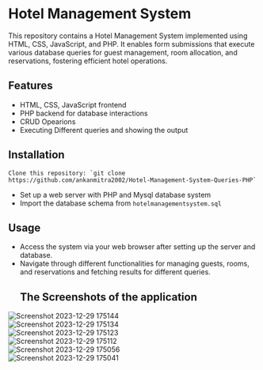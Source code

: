 # Hotel Management System

This repository contains a Hotel Management System implemented using HTML, CSS, JavaScript, and PHP. It enables form submissions that execute various database queries for guest management, room allocation, and reservations, fostering efficient hotel operations.

## Features

- HTML, CSS, JavaScript frontend
- PHP backend for database interactions
- CRUD Opearions
- Executing Different queries and showing the output

## Installation
```git
Clone this repository: `git clone https://github.com/ankanmitra2002/Hotel-Management-System-Queries-PHP`
```
- Set up a web server with PHP and Mysql database system
- Import the database schema from `hotelmanagementsystem.sql`

## Usage

- Access the system via your web browser after setting up the server and database.
- Navigate through different functionalities for managing guests, rooms, and reservations and fetching results for different queries.
  <br>
  ## The Screenshots of the application
![Screenshot 2023-12-29 175144](https://github.com/ankanmitra2002/Hotel-Management-System-Queries-PHP/assets/136356039/fc514418-2cc3-4928-880e-70f32a997381)
  <br>
![Screenshot 2023-12-29 175134](https://github.com/ankanmitra2002/Hotel-Management-System-Queries-PHP/assets/136356039/46143fbc-566b-4e8a-b020-3a0f784619f8)
  <br>
![Screenshot 2023-12-29 175123](https://github.com/ankanmitra2002/Hotel-Management-System-Queries-PHP/assets/136356039/10a2533d-b1a4-4af2-83d9-70e284339437)
  <br>
![Screenshot 2023-12-29 175112](https://github.com/ankanmitra2002/Hotel-Management-System-Queries-PHP/assets/136356039/136ab2ab-a147-4e0b-a5f6-0321477e2549)
  <br>
![Screenshot 2023-12-29 175056](https://github.com/ankanmitra2002/Hotel-Management-System-Queries-PHP/assets/136356039/14ef2fbe-1c56-44e6-9a8a-ed6810d9dcc0)
  <br>
![Screenshot 2023-12-29 175041](https://github.com/ankanmitra2002/Hotel-Management-System-Queries-PHP/assets/136356039/cf9dd4b2-e459-4932-b67d-dc1f816d9bfa)
